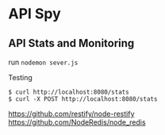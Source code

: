 # API Spy

## API Stats and Monitoring

run `nodemon sever.js`

Testing

    $ curl http://localhost:8080/stats
    $ curl -X POST http://localhost:8080/stats


https://github.com/restify/node-restify
https://github.com/NodeRedis/node_redis
